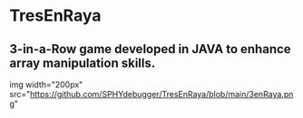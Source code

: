 # TresEnRaya
## 3-in-a-Row game developed in JAVA to enhance array manipulation skills.
img width="200px" src="https://github.com/SPHYdebugger/TresEnRaya/blob/main/3enRaya.png"
